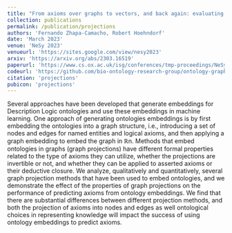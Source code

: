 ```yaml
---
title: "From axioms over graphs to vectors, and back again: evaluating the properties of graph-based ontology embeddings"
collection: publications
permalink: /publication/projections
authors: 'Fernando Zhapa-Camacho, Robert Hoehndorf'
date: 'March 2023'
venue: 'NeSy 2023'
venueurl: 'https://sites.google.com/view/nesy2023'
arxiv: 'https://arxiv.org/abs/2303.16519'
paperurl: 'https://www.cs.ox.ac.uk/isg/conferences/tmp-proceedings/NeSy2023/paper7.pdf'
codeurl: 'https://github.com/bio-ontology-research-group/ontology-graph-projections'
citation: 'projections'
pubicon: 'projections'
---
```




Several approaches have been developed that generate embeddings for
Description Logic ontologies and use these embeddings in machine
learning. One approach of generating ontologies embeddings is by first
embedding the ontologies into a graph structure, i.e., introducing a
set of nodes and edges for named entities and logical axioms, and then
applying a graph embedding to embed the graph in ℝn. Methods that
embed ontologies in graphs (graph projections) have different formal
properties related to the type of axioms they can utilize, whether the
projections are invertible or not, and whether they can be applied to
asserted axioms or their deductive closure. We analyze, qualitatively
and quantitatively, several graph projection methods that have been
used to embed ontologies, and we demonstrate the effect of the
properties of graph projections on the performance of predicting
axioms from ontology embeddings. We find that there are substantial
differences between different projection methods, and both the
projection of axioms into nodes and edges as well ontological choices
in representing knowledge will impact the success of using ontology
embeddings to predict axioms.
